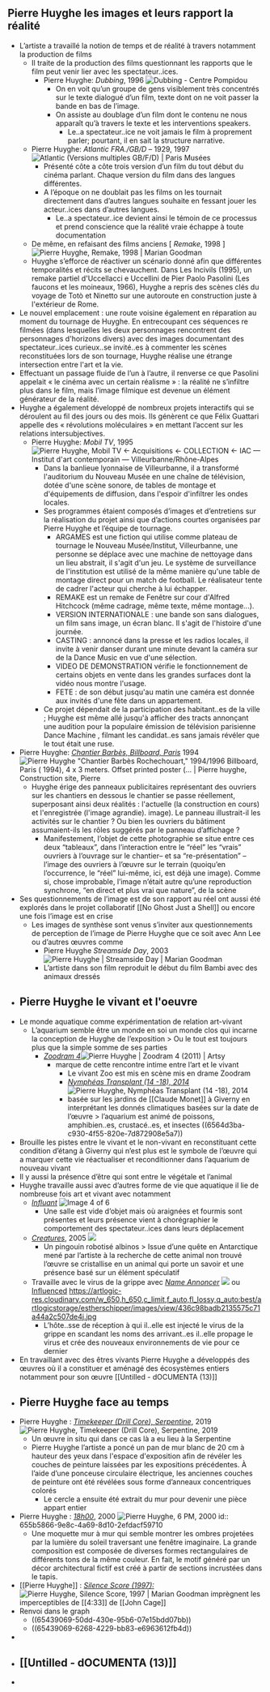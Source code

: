 ## Pierre Huyghe les images et leurs rapport la réalité
- L’artiste a travaillé la notion de temps et de réalité à travers notamment la production de films
	- Il traite de la production des films questionnant les rapports que le film peut venir lier avec les spectateur..ices.
		- Pierre Huyghe: *Dubbing*, 1996 ![Dubbing - Centre Pompidou](https://www.centrepompidou.fr/media/picture/7b/c1/7bc143465861ac35123544f217b7563a/thumb_large.jpg)
			- On en voit qu’un groupe de gens visiblement très concentrés sur le texte dialogué d’un film, texte dont on ne voit passer la bande en bas de l’image.
			- On assiste au doublage d’un film dont le contenu ne nous apparaît qu’à travers le texte et les interventions speakers.
				- Le..a spectateur..ice ne voit jamais le film à proprement parler; pourtant, il en sait la structure narrative.
	- Pierre Huyghe: *Atlantic FRA./GB/D* – 1929, 1997 ![Atlantic (Versions multiples GB/F/D) | Paris Musées](https://www.parismuseescollections.paris.fr/sites/default/files/styles/pm_notice/public/atoms/images/MAM/3c04193.jpg?itok=lL71k98M)
		- Présenté côte a côte trois version d’un film du tout début du cinéma parlant. Chaque version du film dans des langues différentes.
		- A l’époque on ne doublait pas les films on les tournait directement dans d’autres langues souhaite en fessant jouer les acteur..ices dans d’autres langues.
			- Le..a spectateur..ice devient ainsi le témoin de ce processus et prend conscience que la réalité vraie échappe à toute documentation
	- De même, en refaisant des films anciens [ *Remake*, 1998 ] ![Pierre Huyghe, Remake, 1998 | Marian Goodman](https://artlogic-res.cloudinary.com/w_1680,h_1680,c_limit,f_auto,fl_lossy,q_auto/artlogicstorage/mariangoodman/images/view/c23f3cfacf16ab38541f0844fba20de4j.jpg)
	- Huyghe s’efforce de réactiver un scénario donné afin que différentes temporalités et récits se chevauchent. Dans Les lncivils (1995), un remake partiel d'Uccellacci e Uccellini de Pier Paolo Pasolini (Les faucons et les moineaux, 1966), Huyghe a repris des scènes clés du voyage de Totò et Ninetto sur une autoroute en construction juste à l'extérieur de Rome.
- Le nouvel emplacement : une route voisine également en réparation au moment du tournage de Huyghe. En entrecoupant ces séquences re filmées (dans lesquelles les deux personnages rencontrent des personnages d'horizons divers) avec des images documentant des spectateur..ices curieux..se invité..es à commenter les scènes reconstituées lors de son tournage, Huyghe réalise une étrange intersection entre l'art et la vie.
- Effectuant un passage fluide de l’un à l’autre, il renverse ce que Pasolini appelait « le cinéma avec un certain réalisme » : la réalité ne s’infiltre plus dans le film, mais l’image filmique est devenue un élément générateur de la réalité.
- Huyghe a également développé de nombreux projets interactifs qui se déroulent au fil des jours ou des mois. Ils génèrent ce que Félix Guattari appelle des « révolutions moléculaires » en mettant l’accent sur les relations intersubjectives.
	- Pierre Huyghe: *Mobil TV*, 1995 ![Pierre Huyghe, Mobil TV ← Acquisitions ← COLLECTION ← IAC — Institut d'art  contemporain — Villeurbanne/Rhône-Alpes](https://i-ac.eu/img/thumbs_cache/720x540_mobil_tv.jpg)
		- Dans la banlieue lyonnaise de Villeurbanne, il a transformé l'auditorium du Nouveau Musée en une chaîne de télévision, dotée d'une scène sonore, de tables de montage et d'équipements de diffusion, dans l'espoir d'infiltrer les ondes locales.
		- Ses programmes étaient composés d’images et d’entretiens sur la réalisation du projet ainsi que d’actions courtes organisées par Pierre Huyghe et l’équipe de tournage.
			- ARGAMES est une fiction qui utilise comme plateau de tournage le Nouveau Musée/Institut, Villeurbanne, une personne se déplace avec une machine de nettoyage dans un lieu abstrait, il s'agit d'un jeu. Le système de surveillance de l'institution est utilisé de la même manière qu'une table de montage direct pour un match de football. Le réalisateur tente de cadrer l'acteur qui cherche à lui échapper.
			- REMAKE est un remake de Fenêtre sur cour d'Alfred Hitchcock (même cadrage, même texte, même montage...).
			- VERSION INTERNATIONALE : une bande son sans dialogues, un film sans image, un écran blanc. Il s'agit de l'histoire d'une journée.
			- CASTING : annoncé dans la presse et les radios locales, il invite à venir danser durant une minute devant la caméra sur de la Dance Music en vue d'une sélection.
			- VIDEO DE DEMONSTRATION vérifie le fonctionnement de certains objets en vente dans les grandes surfaces dont la vidéo nous montre l'usage.
			- FETE : de son début jusqu'au matin une caméra est donnée aux invités d'une fête dans un appartement.
		- Ce projet dépendait de la participation des habitant..es de la ville ; Huyghe est même allé jusqu'à afficher des tracts annonçant une audition pour la populaire émission de télévision parisienne Dance Machine , filmant les candidat..es sans jamais révéler que le tout était une ruse.
- Pierre Huyghe: [*Chantier Barbès, Billboard, Paris*](http://icons.canalblog.com/archives/2008/10/10/10904238.html) 1994 ![Pierre Huyghe "Chantier Barbès Rochechouart," 1994/1996 Billboard, Paris ( 1994), 4 x 3 meters. Offset printed poster (… | Pierre huyghe, Construction  site, Pierre](https://i.pinimg.com/564x/1e/0a/cb/1e0acbd747d9334425cd38996b62eec1.jpg)
	- Huyghe érige des panneaux publicitaires représentant des ouvriers sur les chantiers en dessous le chantier se passe réellement, superposant ainsi deux réalités : l'actuelle (la construction en cours) et l'enregistrée (l'image agrandie). image). Le panneau illustrait-il les activités sur le chantier ? Ou bien les ouvriers du bâtiment assumaient-ils les rôles suggérés par le panneau d’affichage ?
		- Manifestement, l’objet de cette photographie se situe entre ces deux “tableaux”, dans l’interaction entre le “réel” les “vrais” ouvriers à l’ouvrage sur le chantier– et sa “re-présentation” –l’image des ouvriers à l’œuvre sur le terrain (quoiqu’en l’occurrence, le “réel” lui-même, ici, est déjà une image). Comme si, chose improbable, l’image n’était autre qu’une reproduction synchrone, “en direct et plus vrai que nature”, de la scène
- Ses questionnements de l’image est de son rapport au réel ont aussi été explorés dans le projet collaboratif [[No Ghost Just a Shell]] ou encore une fois l’image est en crise
	- Les images de synthèse sont venus s’inviter aux questionnements de perception de l’image de Pierre Huyghe que ce soit avec Ann Lee ou d’autres œuvres comme
		- Pierre Huyghe *Streamside Day*, 2003 ![Pierre Huyghe | Streamside Day | Marian Goodman](https://artlogic-res.cloudinary.com/w_800,c_limit,f_auto,fl_lossy,q_auto/ws-mariangoodman/usr/exhibitions/images/238/9125a-image-9-.jpg)
		- L’artiste dans son film reproduit le début du film Bambi avec des animaux dressés
- ## Pierre Huyghe le vivant et l'oeuvre
- Le monde aquatique comme expérimentation de relation art-vivant
	- L’aquarium semble être un monde en soi un monde clos qui incarne la conception de Huyghe de l’exposition > Ou le tout est toujours plus que la simple somme de ses parties
		- [*Zoodram 4*](https://www.artsy.net/artwork/pierre-huyghe-zoodram-4)![Pierre Huyghe | Zoodram 4 (2011) | Artsy](https://d7hftxdivxxvm.cloudfront.net/?height=533&quality=85&resize_to=fit&src=https%3A%2F%2Fd32dm0rphc51dk.cloudfront.net%2FzLmC0ZNRtMU2bKrSKo5hlQ%2Fnormalized.jpg&width=800)
			- marque de cette rencontre intime entre l’art et le vivant
				- Le vivant Zoo est mis en scène mis en drame Zoodram
				- <a name="popup_region copie 1"></a>[*Nymphéas Transplant (14 -18), 2014*](https://www.estherschipper.com/artists/41-pierre-huyghe/works/9837/) ![Pierre Huyghe, Nymphéas Transplant (14 -18), 2014](https://artlogic-res.cloudinary.com/w_650,h_650,c_limit,f_auto,fl_lossy,q_auto:best/artlogicstorage/estherschipper/images/view/7bed0e8a397e7e8da8dfb9aec2bbd22aj.jpg)
				- basée sur les jardins de [[Claude Monet]] à Giverny en interprétant les donnés climatiques basées sur la date de l’œuvre > l’aquarium est animé de poissons, amphibien..es, crustacé..es, et insectes ((6564d3ba-c930-4f55-820e-7d872908e5a7))
- Brouille les pistes entre le vivant et le non-vivant en reconstituant cette condition d’étang à Giverny qui n’est plus est le symbole de l’œuvre qui a marquer cette vie réactualiser et reconditionner dans l’aquarium de nouveau vivant
- Il y aussi la présence d’être qui sont entre le végétale et l’animal
- Huyghe travaille aussi avec d’autres forme de  vie que aquatique il lie de nombreuse fois art et vivant avec notamment
	- [*Influant*](https://www.contemporaryartlibrary.org/project/pierre-huyghe-at-esther-schipper-berlin-6888) ![Image 4 of 6](https://cdn.contemporaryartlibrary.org/store/image/58594/imagefile/caq_thumb-e9e5cafcd42a51280fa2d200d859d046.jpg)
		- Une salle est vide d’objet mais où araignées et fourmis sont présentes et leurs présence vient à chorégraphier le comportement des spectateur..ices dans leurs déplacement
	- [*Creatures*](https://www.espacelouisvuittontokyo.com/en/past/pierre/detail), 2005 ![](https://www.espacelouisvuittontokyo.com/assets/wp-assets/images/pierre/artworks/9961-v2-PierreHyugues-LV_JSouteyrat.jpg)
		- Un pingouin robotisé albinos > Issue d’une quête en Antarctique mené par l’artiste à la recherche de cette animal non trouvé l’œuvre se cristallise en un animal qui porte un savoir et une présence basé sur un élément spéculatif
	- Travaille avec le virus de la grippe avec [*Name Annoncer*](https://mcachicago.org/collection/items/pierre-huyghe/3777-name-announcer) ![](https://media.mcachicago.org/performance/pierre-huyghe/801789.preview.webp) ou [Influenced](https://www.estherschipper.com/artists/41-pierre-huyghe/works/7137-pierre-huyghe-influenced-2011/) https://artlogic-res.cloudinary.com/w_650,h_650,c_limit,f_auto,fl_lossy,q_auto:best/artlogicstorage/estherschipper/images/view/436c98badb2135575c71a44a2c507de4j.jpg
		- L’hôte..sse de réception à qui il..elle est injecté le virus de la grippe en scandant les noms des arrivant..es il..elle propage le virus et crée des nouveaux environnements de vie pour ce dernier
- En travaillant avec des êtres vivants Pierre Huyghe a développés des œuvres où il a constituer et aménagé des écosystèmes entiers notamment pour son œuvre [[Untilled - dOCUMENTA (13)]]
- ## Pierre Huyghe face au temps
- Pierre Huyghe : [*Timekeeper (Drill Core), Serpentine*](https://www.estherschipper.com/artists/41-pierre-huyghe/works/19973/), 2019 ![Pierre Huyghe, Timekeeper (Drill Core), Serpentine, 2019](https://artlogic-res.cloudinary.com/w_650,h_650,c_limit,f_auto,fl_lossy,q_auto:best/artlogicstorage/estherschipper/images/view/190b42762364b2e94e240811c9ababaaj.jpg)
	- Un œuvre in situ qui dans ce cas là a eu lieu à la Serpentine
	- Pierre Huyghe l’artiste a poncé un pan de mur blanc de 20 cm à hauteur des yeux dans l'espace d'exposition afin de révéler les couches de peinture laissées par les expositions précédentes. À l’aide d’une ponceuse circulaire électrique, les anciennes couches de peinture ont été révélées sous forme d’anneaux concentriques colorés
		- Le cercle a ensuite été extrait du mur pour devenir une pièce appart entier
- Pierre Huyghe : [*18h00*](https://www.estherschipper.com/artists/41-pierre-huyghe/works/3057-pierre-huyghe-6-pm-2000/), 2000 ![Pierre Huyghe, 6 PM, 2000](https://artlogic-res.cloudinary.com/w_650,h_650,c_limit,f_auto,fl_lossy,q_auto:best/artlogicstorage/estherschipper/images/view/955abc47afe0d7197109b36de76b4a7dj.jpg)
  id:: 655b5866-9e8c-4a69-8d10-2efdacf59710
	- Une moquette mur à mur qui semble montrer les ombres projetées par la lumière du soleil traversant une fenêtre imaginaire. La grande composition est composée de diverses formes rectangulaires de différents tons de la même couleur. En fait, le motif généré par un décor architectural fictif est créé à partir de sections incrustées dans le tapis.
- [[Pierre Huyghe]] : [*Silence Score (1997):*](https://www.artsy.net/artwork/pierre-huyghe-silent-score) ![Pierre Huyghe, Silence Score, 1997 | Marian Goodman](https://artlogic-res.cloudinary.com/w_1680,h_1680,c_limit,f_auto,fl_lossy,q_auto/artlogicstorage/mariangoodman/images/view/86e66a5e88e2148d4cc741ff1757718ej.jpg) imprègnent les imperceptibles de [[4:33]] de [[John Cage]]
- Renvoi dans le graph
	- ((65439069-50dd-430e-95b6-07e15bdd07bb))
	- ((65439069-6268-4229-bb83-e6963612fb4d))
-
- ## [[Untilled - dOCUMENTA (13)]]
-